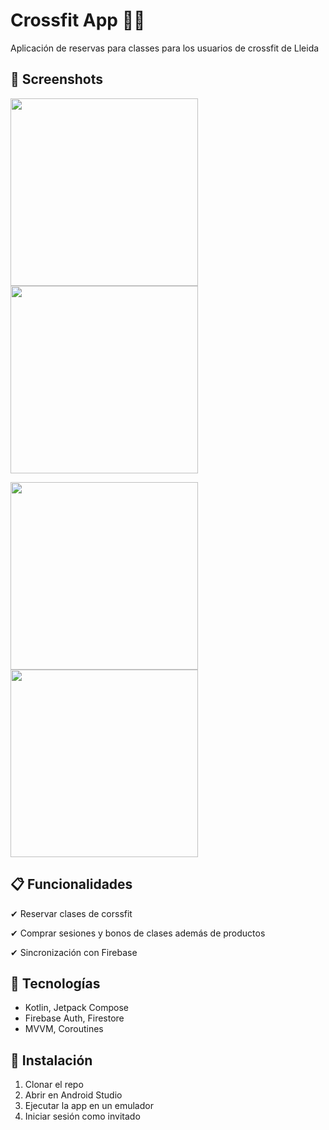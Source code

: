 # Crossfit App 🏋️‍♂️

Aplicación de reservas para classes para los usuarios de crossfit de Lleida

## 📸 Screenshots
<img src="https://github.com/user-attachments/assets/061d6f61-82f7-4143-824a-c3c8bb44e8bf" width="300"> <img src="https://github.com/user-attachments/assets/02fc6687-d98a-4204-bba9-ccc4c88a130a" width="300">

<img src="https://github.com/user-attachments/assets/c4e72413-ec48-41d6-a75d-2f74fae2354e" width="300"> <img src="https://github.com/user-attachments/assets/c55c9b96-35a6-4cf6-af02-442b9286a666" width="300">



## 📋 Funcionalidades
✔ Reservar clases de corssfit

✔ Comprar sesiones y bonos de clases además de productos

✔ Sincronización con Firebase


## 🔧 Tecnologías
- Kotlin, Jetpack Compose
- Firebase Auth, Firestore
- MVVM, Coroutines

## 🚀 Instalación  
1. Clonar el repo
2. Abrir en Android Studio
3. Ejecutar la app en un emulador
4. Iniciar sesión como invitado

